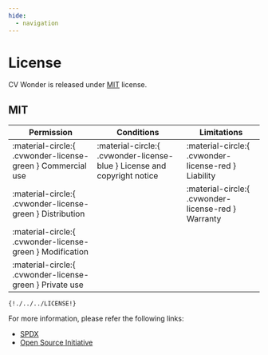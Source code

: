 ```yaml
---
hide:
  - navigation
---
```

# License

CV Wonder is released under [MIT](https://spdx.org/licenses/MIT.html) license.

## MIT

| Permission | Conditions | Limitations |
|------------|------------|-------------|
| :material-circle:{ .cvwonder-license-green } Commercial use | :material-circle:{ .cvwonder-license-blue } License and copyright notice | :material-circle:{ .cvwonder-license-red } Liability |
| :material-circle:{ .cvwonder-license-green } Distribution | | :material-circle:{ .cvwonder-license-red } Warranty |
| :material-circle:{ .cvwonder-license-green } Modification | | |
| :material-circle:{ .cvwonder-license-green } Private use | | |

```raw
{!./../../LICENSE!}
```

For more information, please refer the following links:

- [SPDX](https://spdx.org/licenses/MIT.html)
- [Open Source Initiative](https://opensource.org/licenses/MIT)
